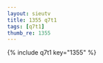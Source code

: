 ```yaml
--- 
layout: sieutv
title: 1355 q7t1
tags: [q7t1]
thumb_re: 1355
---
```

{% include q7t1 key="1355" %} 
